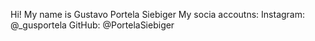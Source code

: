 Hi! My name is Gustavo Portela Siebiger 
My socia accoutns:
Instagram: @_gusportela
GitHub: @PortelaSiebiger
